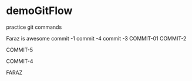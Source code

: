 # demoGitFlow
practice git commands

Faraz is awesome
commit -1
commit -4
commit -3
COMMIT-01
COMMIT-2

COMMIT-5

COMMIT-4

FARAZ

